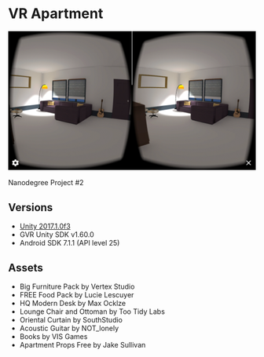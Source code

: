 # VR Apartment
![screenshot](https://raw.githubusercontent.com/asteig/VR-Apartment/master/screenshot.png)

Nanodegree Project #2

## Versions
- [Unity 2017.1.0f3](https://beta.unity3d.com/download/472613c02cf7/MacEditorInstaller/Unity-2017.1.0f3.pkg)
- GVR Unity SDK v1.60.0
- Android SDK 7.1.1 (API level 25)

## Assets
- Big Furniture Pack by Vertex Studio
- FREE Food Pack by Lucie Lescuyer
- HQ Modern Desk by Max Ocklze
- Lounge Chair and Ottoman by Too Tidy Labs
- Oriental Curtain by SouthStudio
- Acoustic Guitar by NOT_lonely
- Books by VIS Games
- Apartment Props Free by Jake Sullivan
